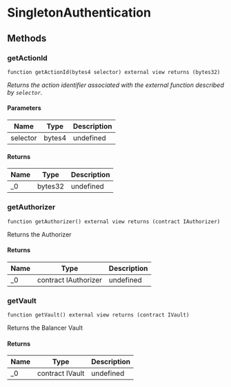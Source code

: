 # SingletonAuthentication









## Methods

### getActionId

```solidity
function getActionId(bytes4 selector) external view returns (bytes32)
```



*Returns the action identifier associated with the external function described by `selector`.*

#### Parameters

| Name | Type | Description |
|---|---|---|
| selector | bytes4 | undefined |

#### Returns

| Name | Type | Description |
|---|---|---|
| _0 | bytes32 | undefined |

### getAuthorizer

```solidity
function getAuthorizer() external view returns (contract IAuthorizer)
```

Returns the Authorizer




#### Returns

| Name | Type | Description |
|---|---|---|
| _0 | contract IAuthorizer | undefined |

### getVault

```solidity
function getVault() external view returns (contract IVault)
```

Returns the Balancer Vault




#### Returns

| Name | Type | Description |
|---|---|---|
| _0 | contract IVault | undefined |




